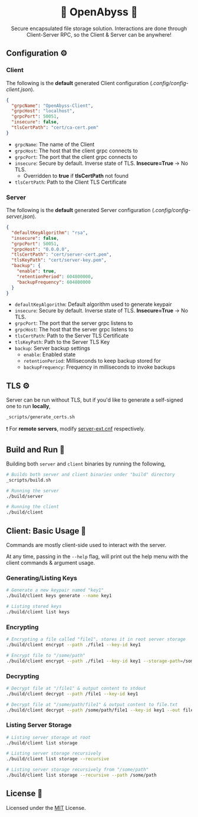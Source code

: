 <h1 align='center'>
  🌊 OpenAbyss 🌊
</h2>

<p align='center'>
 Secure encapsulated file storage solution. Interactions are done through Client-Server RPC, so the Client & Server can be anywhere!
</p>

## Configuration ⚙️
### Client
The following is the **default** generated Client configuration (*.config/config-client.json*).
```json
{
  "grpcName": "OpenAbyss-Client",
  "grpcHost": "localhost",
  "grpcPort": 50051,
  "insecure": false,
  "tlsCertPath": "cert/ca-cert.pem"
}
```
- `grpcName`: The name of the Client
- `grpcHost`: The host that the client grpc connects to
- `grpcPort`: The port that the client grpc connects to
- `insecure`: Secure by default. Inverse state of TLS. **Insecure=True** -> No TLS.
  - Overridden to **true** if **tlsCertPath** not found
- `tlsCertPath`: Path to the Client TLS Certificate


### Server
The following is the **default** generated Server configuration (*.config/config-server.json*).
```json
{
  "defaultKeyAlgorithm": "rsa",
  "insecure": false,
  "grpcPort": 50051,
  "grpcHost": "0.0.0.0",
  "tlsCertPath": "cert/server-cert.pem",
  "tlsKeyPath": "cert/server-key.pem",
  "backup": {
    "enable": true,
    "retentionPeriod": 604800000,
    "backupFrequency": 604800000
  }
}
```
- `defaultKeyAlgorithm`: Default algorithm used to generate keypair
- `insecure`: Secure by default. Inverse state of TLS. **Insecure=True** -> No TLS.
- `grpcPort`: The port that the server grpc listens to
- `grpcHost`: The host that the server grpc listens to
- `tlsCertPath`: Path to the Server TLS Certificate
- `tlsKeyPath`: Path to the Server TLS Key
- `backup`: Server backup settings
  - `enable`: Enabled state
  - `retentionPeriod`: Milliseconds to keep backup stored for
  - `backupFrequency`: Frequency in milliseconds to invoke backups


## TLS ⚙️
Server can be run without TLS, but if you'd like to generate a self-signed one to run **locally**,
```sh
_scripts/generate_certs.sh
```

❗ For **remote servers**, modify [server-ext.cnf](_scripts/server-ext.cnf) respectively.

## Build and Run 🚀
Building both `server` and `client` binaries by running the following,
```sh
# Builds both server and client binaries under "build" directory
_scripts/build.sh

# Running the server
./build/server

# Running the client
./build/client
```


## Client: Basic Usage 🤖
Commands are mostly client-side used to interact with the server.

At any time, passing in the `--help` flag, will print out the help menu with the client commands & argument usage.

### Generating/Listing Keys
```sh
# Generate a new keypair named "key1"
./build/client keys generate --name key1

# Listing stored keys
./build/client list keys
```

### Encrypting
```sh
# Encrypting a file called "file1", stores it in root server storage
./build/client encrypt --path ./file1 --key-id key1

# Encrypt file to "/some/path"
./build/client encrypt --path ./file1 --key-id key1 --storage-path=/some/path/
```

### Decrypting
```sh
# Decrypt file at "/file1" & output content to stdout
./build/client decrypt --path /file1 --key-id key1

# Decrypt file at "/some/path/file1" & output content to file.txt
./build/client decrypt --path /some/path/file1 --key-id key1 --out file.txt
```

### Listing Server Storage
```sh
# Listing server storage at root
./build/client list storage

# Listing server storage recursively
./build/client list storage --recursive

# Listing server storage recursively from "/some/path"
./build/client list storage --recursive --path /some/path
```



## License 📔
Licensed under the [MIT](LICENSE) License.